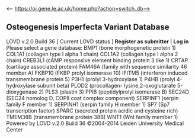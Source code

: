 <-- https://oi.gene.le.ac.uk/home.php?action=switch_db-->

## Osteogenesis Imperfecta Variant Database
LOVD v.2.0 Build 36 [ Current LOVD status ] 
**Register as submitter** | **Log in**  
Please select a gene database: 
BMP1 (bone morphogenetic protein 1) COL1A1 (collagen type I alpha 1 chain) COL1A2 (collagen type I alpha 2 chain) CREB3L1 (cAMP responsive element binding protein 3 like 1) CRTAP (cartilage associated protein) FAM46A (family with sequence similarity 46 member A) FKBP10 (FKBP prolyl isomerase 10) IFITM5 (interferon induced transmembrane protein 5) P3H1 (prolyl 3-hydroxylase 1) P4HB (prolyl 4-hydroxylase subunit beta) PLOD2 (procollagen- lysine,2-oxoglutarate 5-dioxygenase 2) PLS3 (plastin 3) PPIB (peptidylprolyl isomerase B) SEC24D (SEC24 homolog D, COPII coat complex component) SERPINF1 (serpin family F member 1) SERPINH1 (serpin family H member 1) SP7 (Sp7 transcription factor) SPARC (secreted protein acidic and cysteine rich) TMEM38B (transmembrane protein 38B) WNT1 (Wnt family member 1)  
Powered by LOVD v.2.0 Build 36 
©2004-2014 Leiden University Medical Center